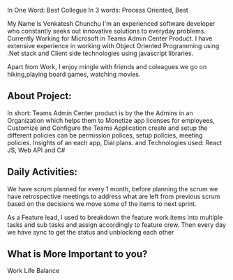 In One Word: Best Collegue
In 3 words: Process Oriented, Best 

My Name is Venkatesh Chunchu I'm an experienced software developer who constantly seeks out innovative solutions to everyday problems.
Currently Working for Microsoft in Teams Admin Center Product. I have extensive experience in working with Object Oriented Programming using .Net stack and Client side technologies using javascript libraries.

Apart from Work, I enjoy mingle with friends and coleagues we go on hiking,playing board games, watching movies.

## About Project: 
In short: Teams Admin Center product is  by the the Admins in an Organization which helps them to Monetize app licenses for employees, Customize and Configure the Teams Application create and setup the different policies can be permission polices, setup policies, meeting policies. Insights of an each app, Dial plans. and Technologies used: React JS, Web API and C#

## Daily Activities:
We have scrum planned for every 1 month, before planning the scrum we have retrospective meetings to address what are left from previous scrum based on the decisions we move some of the items to next sprint.

As a Feature lead, I used to breakdown the feature work items into multiple tasks and sub tasks and assign accordingly to feature crew. 
Then every day we have sync to get the status and unblocking each other

## What is More Important to you?
Work Life Balance
